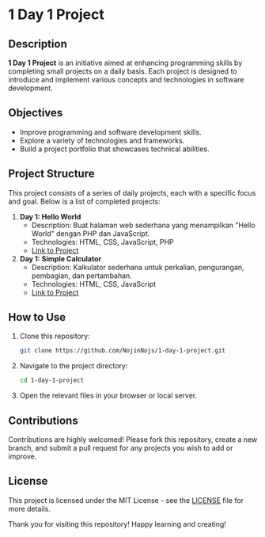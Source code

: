 # 1 Day 1 Project

## Description
**1 Day 1 Project** is an initiative aimed at enhancing programming skills by completing small projects on a daily basis. Each project is designed to introduce and implement various concepts and technologies in software development.

## Objectives
- Improve programming and software development skills.
- Explore a variety of technologies and frameworks.
- Build a project portfolio that showcases technical abilities.

## Project Structure
This project consists of a series of daily projects, each with a specific focus and goal. Below is a list of completed projects:

1. **Day 1: Hello World**
   - Description: Buat halaman web sederhana yang menampilkan "Hello World" dengan PHP dan JavaScript.
   - Technologies: HTML, CSS, JavaScript, PHP
   - [Link to Project](Pemula-1-20/day-1-Hello-World)
2. **Day 1: Simple Calculator**
   - Description: Kalkulator sederhana untuk perkalian, pengurangan, pembagian, dan pertambahan.
   - Technologies: HTML, CSS, JavaScript
   - [Link to Project](Pemula-1-20/day-2-Simple-Calculator/)

## How to Use
1. Clone this repository:
   ```bash
   git clone https://github.com/NojinNojs/1-day-1-project.git
   ```
2. Navigate to the project directory:
   ```bash
   cd 1-day-1-project
   ```
3. Open the relevant files in your browser or local server.

## Contributions
Contributions are highly welcomed! Please fork this repository, create a new branch, and submit a pull request for any projects you wish to add or improve.

## License
This project is licensed under the MIT License - see the [LICENSE](LICENSE) file for more details.

Thank you for visiting this repository! Happy learning and creating!
